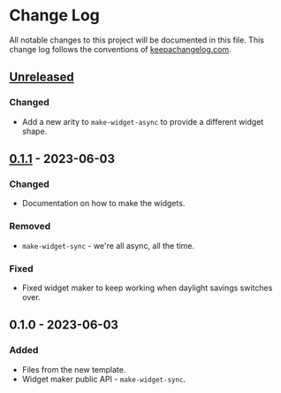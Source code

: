 # Change Log
All notable changes to this project will be documented in this file. This change log follows the conventions of [keepachangelog.com](http://keepachangelog.com/).

## [Unreleased]
### Changed
- Add a new arity to `make-widget-async` to provide a different widget shape.

## [0.1.1] - 2023-06-03
### Changed
- Documentation on how to make the widgets.

### Removed
- `make-widget-sync` - we're all async, all the time.

### Fixed
- Fixed widget maker to keep working when daylight savings switches over.

## 0.1.0 - 2023-06-03
### Added
- Files from the new template.
- Widget maker public API - `make-widget-sync`.

[Unreleased]: https://sourcehost.site/your-name/statstrade-pay-public/compare/0.1.1...HEAD
[0.1.1]: https://sourcehost.site/your-name/statstrade-pay-public/compare/0.1.0...0.1.1
